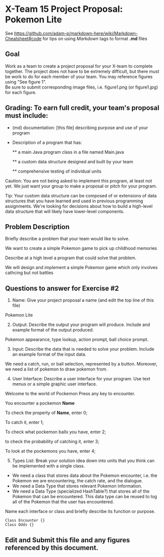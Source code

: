# X-Team 15 Project Proposal: Pokemon Lite

See https://github.com/adam-p/markdown-here/wiki/Markdown-Cheatsheet#code for tips on using *Markdown* tags to format __.md__ files

## Goal

Work as a team to create a project proposal for your X-team to complete together.
The project does not have to be extremely difficult,
but there must be work to do for each member of your team.
You may reference figures using "See figure 1".  
Be sure to submit corresponding image files, i.e. figure1.png (or figure1.jpg) for each figure.

## Grading: To earn full credit, your team's proposal must include:

* (md) documentation: [this file] describing purpose and use of your program

* Description of a program that has:

  ** a main Java program class in a file named Main.java
  
  ** a custom data structure designed and built by your team
  
  ** comprehensive testing of individual units
  
 Caution: You are not being asked to implement this program, at least not yet. 
 We just want your group to make a proposal or pitch for your program.
 
 Tip: Your custom data structure can be composed of or extensions of data structures that you have learned and used in previous programming assignments.  We're looking for decisions about how to build a high-level data structure that will likely have lower-level components.

## Problem Description

Briefly describe a problem that your team would like to solve.  

We want to create a simple Pokemon game to pick up childhood memories

Describe at a high level a program that could solve that problem.

We will design and implement a simple Pokemon game which only involves cathcing but not battles

## Questions to answer for Exercise #2

1. Name: Give your project proposal a name (and edit the top line of this file)

Pokemon Lite

2. Output: Describe the output your program will produce.  Include and example format of the output produced.

Pokemon appearance, type lookup, action prompt, ball choice prompt.

3. Input: Describe the data that is needed to solve your problem. Include an example format of the input data.

We need a catch, run, or ball selection, represented by a button. Moreover, we need a list of pokemon to draw
pokemon from. 

4. User Interface: Describe a user interface for your program.  Use text menus or a simple graphic user interface.

Welcome to the world of Pockemon
Press any key to encounter.

You encounter a pockemon **Name**

To check the property of **Name**, enter 0;

To catch it, enter 1;

To check what pockemon balls you have, enter 2;

to check the probability of catching it, enter 3; 
 
To look at the pockemons you have, enter 4;

5. Types List: Break your solution idea down into units that you think can be implemented with a single class.

* We need a class that stores data about the Pokemon encounter, i.e. the Pokemon we are encountering, the catch rate, and the dialogue.
* We need a Data Type that stores relevant Pokemon information.
* We need a Data Type (specialized HashTable?) that stores all of the Pokemon that can be encountered. This data type can be reused to log all of the Pokemon that the user has encountered.

Name each interface or class and briefly describe its function or purpose.

	Class Encounter {}
	Class Odds {}

## Edit and Submit this file and any figures referenced by this document.

